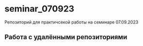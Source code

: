 ﻿# seminar_070923
Репозиторий для практичсекой работы на семинаре 07.09.2023
## Работа с удалёнными репозиториями